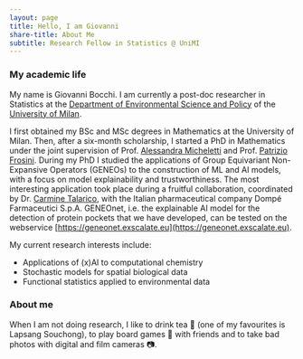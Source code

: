 ```yaml
---
layout: page
title: Hello, I am Giovanni
share-title: About Me
subtitle: Research Fellow in Statistics @ UniMI
---
```


### My academic life

My name is Giovanni Bocchi. I am currently a post-doc researcher in Statistics at the [Department of Environmental Science and Policy](https://esp.unimi.it/) of the [University of Milan](https://www.unimi.it/en). 

I first obtained my BSc and MSc degrees in Mathematics at the University of Milan. Then, after a six-month scholarship, I started a PhD in Mathematics under the joint supervision of Prof.
[Alessandra Micheletti](https://alessandramichelettiwebpage.wordpress.com/) and Prof. [Patrizio Frosini](https://www.dm.unibo.it/~frosini/). During my PhD I studied the applications of Group Equivariant Non-Expansive Operators (GENEOs) to the construction of ML and AI models, with a focus on model explainability and trustworthiness. The most interesting application took place during a fruitful collaboration, coordinated by Dr. [Carmine Talarico](https://it.linkedin.com/in/carmine-talarico-b5904973), with the Italian pharmaceutical company Dompé Farmaceutici S.p.A. GENEOnet, i.e. the explainable AI model for the detection of protein pockets that we have developed, can be tested on the webservice [https://geneonet.exscalate.eu](https://geneonet.exscalate.eu).

My current research interests include:

- Applications of (x)AI to computational chemistry
- Stochastic models for spatial biological data
- Functional statistics applied to environmental data

### About me
When I am not doing research, I like to drink tea :tea: (one of my favourites is Lapsang Souchong), to play board games :game_die: with friends and to take bad photos with digital and film cameras :camera:.
